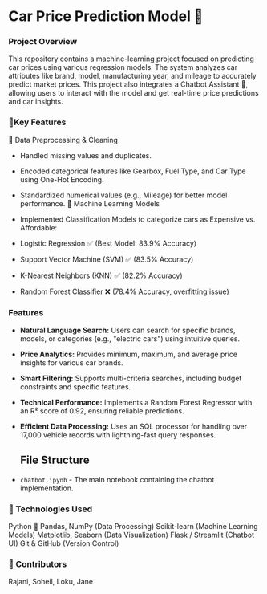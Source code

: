 # Car Price Prediction Model 🚗
### Project Overview
   
 This repository contains a machine-learning project focused on predicting car prices using various regression models. The system analyzes car attributes like brand, model, manufacturing year, and mileage to accurately predict market prices.
 This project also integrates a Chatbot Assistant 🤖, allowing users to interact with the model and get real-time price predictions and car insights.
    
### 📌Key Features
🔹 Data Preprocessing & Cleaning
- Handled missing values and duplicates.
- Encoded categorical features like Gearbox, Fuel Type, and Car Type using One-Hot Encoding.
- Standardized numerical values (e.g., Mileage) for better model performance.
🔹 Machine Learning Models
- Implemented Classification Models to categorize cars as Expensive vs. Affordable:

- Logistic Regression ✅ (Best Model: 83.9% Accuracy)
- Support Vector Machine (SVM) ✅ (83.5% Accuracy)
- K-Nearest Neighbors (KNN) ✅ (82.2% Accuracy)
- Random Forest Classifier ❌ (78.4% Accuracy, overfitting issue)

### Features
- **Natural Language Search:** Users can search for specific brands, models, or categories (e.g., "electric cars") using intuitive queries.
- **Price Analytics:** Provides minimum, maximum, and average price insights for various car brands.
- **Smart Filtering:** Supports multi-criteria searches, including budget constraints and specific features.
- **Technical Performance:** Implements a Random Forest Regressor with an R² score of 0.92, ensuring reliable predictions.
- **Efficient Data Processing:** Uses an SQL processor for handling over 17,000 vehicle records with lightning-fast query responses.
  
  ## File Structure
- `chatbot.ipynb` - The main notebook containing the chatbot implementation.

### 📌 Technologies Used
Python 🐍
Pandas, NumPy (Data Processing)
Scikit-learn (Machine Learning Models)
Matplotlib, Seaborn (Data Visualization)
Flask / Streamlit (Chatbot UI)
Git & GitHub (Version Control)

### 📌 Contributors
Rajani, Soheil, Loku, Jane


